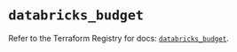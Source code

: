 # `databricks_budget`

Refer to the Terraform Registry for docs: [`databricks_budget`](https://registry.terraform.io/providers/databricks/databricks/1.54.0/docs/resources/budget).
